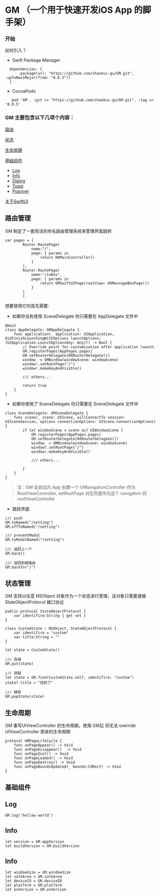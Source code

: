 # GM （一个用于快速开发iOS App 的脚手架）

### 开始

如何引入？

* Swift Package Manager

```
  dependencies: [
      .package(url: "https://github.com/shaokui-gu/GM.git", .upToNextMajor(from: "0.0.5"))
  ]
```
* CocoaPods

```
   pod 'GM', :git => "https://github.com/shaokui-gu/GM.git", :tag => '0.0.5'
```


### GM 主要包含以下几项个内容：

[路由](#路由)

[状态](#状态)

[生命周期](#生命周期)

[基础组件](#基础组件)
  * [Log](#log)
  * [Info](#info)
  * [Dialog](https://github.com/shaokui-gu/GM-Dialog)
  * [Toast](https://github.com/shaokui-gu/GM-Toast)
  * [Popover](https://github.com/shaokui-gu/GM-Popover)

[关于SwiftUI](#关于SwiftUI)

## <a id="路由">路由管理</a>

GM 制定了一套简洁的命名路由管理系统来管理界面跳转

```
var pages = [
        Router.RoutePage(
            name:"/",
            page: { params in
                return KKMainController()
            }
        ),
        Router.RoutePage(
            name:"/inBox",
            page: { params in
                return GMSwiftUIPage(rootView: KKMessageBoxPage())
            }
        )
        ]
```

想要使用它你首先需要:

* 如果你没有使用 SceneDelegate 你只需要在 AppDelegate 文件中

```
@main
class AppDelegate: GMAppDelegate {
    func application(_ application: UIApplication, didFinishLaunchingWithOptions launchOptions: [UIApplication.LaunchOptionsKey: Any]?) -> Bool {
        // Override point for customization after application launch.
        GM.registerPages(AppPages.pages)
        GM.setRouterDelegate(KKRouterDelegate())
        window  = GMWindow(windowScene: windowScene)
        window!.setRootPage("/")
        window!.makeKeyAndVisible()
        
        /// others...
        
        return true
    }
}
```

* 如果你使用了 SceneDelegate 你只需要在 SceneDelegate 文件中

```
class SceneDelegate: GMSceneDelegate {
    func scene(_ scene: UIScene, willConnectTo session: UISceneSession, options connectionOptions: UIScene.ConnectionOptions) {
        if let windowScene = scene as? UIWindowScene {
            GM.registerPages(AppPages.pages)
            GM.setRouterDelegate(KKRouterDelegate())
            window  = GMWindow(windowScene: windowScene)
            window?.setRootPage("/")
            window!.makeKeyAndVisible()
            
            /// others...
            
        }
    }
}

```

> 注：GM 会自动为 App 创建一个 UINavigationController 作为 RootViewController, setRootPage 对应页面作为这个 navigation 的 rootViewController

* 跳转界面

```
/// push
GM.toNamed("/setting")
GM.offToNamed("/setting")

/// presentModal
GM.toModalNamed("/setting")

/// 返回上一个
GM.back()

/// 返回到根路由
GM.backTo("/")
```

## <a id="状态">状态管理</a>

GM 支持以任意 NSObject 对象作为一个状态进行管理，该对象只需要遵循 StateObjectProtocol 接口协议

```
public protocol StateObjectProtocol {
    var identifire:String { get set }
}

class CustomState : NSObject, StateObjectProtocol {
    var identifire = "custom"
    var title:String = ""
}

let state = CustomState()

/// 存储
GM.put(state)

/// 获取
let state = GM.find(CustomState.self, identifire: "custom")
state?.title = "找到了"

/// 移除
GM.popState(state)
```

## <a id="生命周期">生命周期</a>

GM 重写UIViewController 的生命周期，使用 GM后 将无法 override UIViewController 原来的生命周期

```
protocol GMPageLifeCycle {
    func onPageAppear() -> Void
    func onPageDisappear()  -> Void
    func onPageInit() -> Void
    func onPageLoaded() -> Void
    func onPageDestroy() -> Void
    func onPageBoundsUpdated(_ bounds:CGRect) -> Void
}
```
## 基础组件

## <a id="log">Log</a>

```
GM.log('hellow world')
```
## <a id="info">Info</a>

```
let version = GM.appVersion
let buildVersion = GM.buildVersion
```

## <a id="info">Info</a>

```
let windowSize = GM.windowSize
let safeArea = GM.safeArea
let deviceID = GM.deviceID
let platform = GM.platform
let osVersion = GM.osVersion
```

